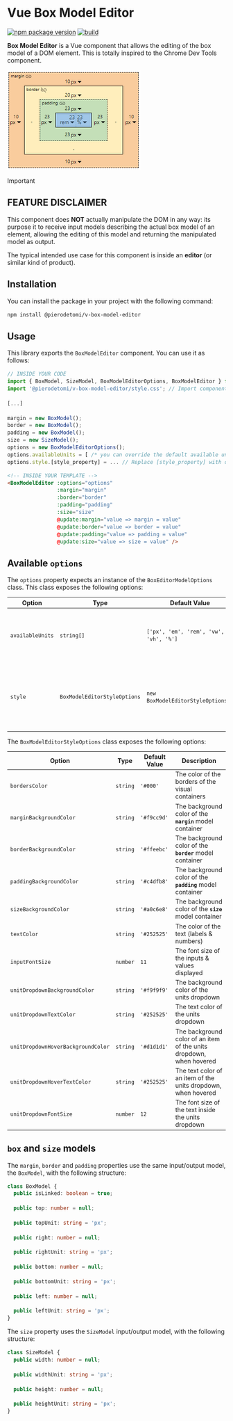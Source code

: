 # Vue Box Model Editor

[![npm package version](https://img.shields.io/npm/v/@pierodetomi/v-box-model-editor?logo=npm)](https://www.npmjs.com/package/@pierodetomi/v-box-model-editor) [![build](https://github.com/pierodetomi/v-box-model-editor/actions/workflows/build.yml/badge.svg)](https://github.com/pierodetomi/v-box-model-editor/actions/workflows/build.yml)

**Box Model Editor** is a Vue component that allows the editing of the box model of a DOM element.
This is totally inspired to the Chrome Dev Tools component.

![UI Screenshot](./preview.png)

> [!IMPORTANT]  
> ## FEATURE DISCLAIMER
> This component does **NOT** actually manipulate the DOM in any way: its purpose it to receive input models describing the actual box model of an element, allowing the editing of this model and returning the manipulated model as output.
>
> The typical intended use case for this component is inside an **editor** (or similar kind of product).

## Installation
You can install the package in your project with the following command:

```bash
npm install @pierodetomi/v-box-model-editor
```

## Usage
This library exports the ```BoxModelEditor``` component. You can use it as follows:

```typescript
// INSIDE YOUR CODE
import { BoxModel, SizeModel, BoxModelEditorOptions, BoxModelEditor } from '@pierodetomi/v-box-model-editor'; // Import component
import '@pierodetomi/v-box-model-editor/style.css'; // Import component's style

[...]

margin = new BoxModel();
border = new BoxModel();
padding = new BoxModel();
size = new SizeModel();
options = new BoxModelEditorOptions();
options.availableUnits = [ /* you can override the default available units */ ]
options.style.[style_property] = ... // Replace [style_property] with one of the available options: see below
```

```HTML
<!-- INSIDE YOUR TEMPLATE -->
<BoxModelEditor :options="options"
                :margin="margin"
                :border="border"
                :padding="padding"
                :size="size"
                @update:margin="value => margin = value"
                @update:border="value => border = value"
                @update:padding="value => padding = value"
                @update:size="value => size = value" />
```

## Available ```options```
The ```options``` property expects an instance of the ```BoxEditorModelOptions``` class. This class exposes the following options:

| Option | Type | Default Value | Description |
| --- | --- | --- | --- |
| ```availableUnits``` | ```string[]``` | ```['px', 'em', 'rem', 'vw', 'vh', '%']``` | The units that are available when the user opens the units dropdown |
| ```style``` | ```BoxModelEditorStyleOptions``` | ```new BoxModelEditorStyleOptions()``` | The style options that can be used to personalize the appearance of the component |

The ```BoxModelEditorStyleOptions``` class exposes the following options:

| Option | Type | Default Value | Description |
| --- | --- | --- | --- |
| ```bordersColor``` | ```string``` | ```'#000'``` | The color of the borders of the visual containers |
| ```marginBackgroundColor``` | ```string``` | ```'#f9cc9d'``` | The background color of the **```margin```** model container |
| ```borderBackgroundColor``` | ```string``` | ```'#ffeebc'``` | The background color of the **```border```** model container |
| ```paddingBackgroundColor``` | ```string``` | ```'#c4dfb8'``` | The background color of the **```padding```** model container |
| ```sizeBackgroundColor ``` | ```string``` | ```'#a0c6e8'``` | The background color of the **```size```** model container |
| ```textColor``` | ```string``` | ```'#252525'``` | The color of the text (labels & numbers) |
| ```inputFontSize``` | ```number``` | ```11``` | The font size of the inputs & values displayed |
| ```unitDropdownBackgroundColor``` | ```string``` | ```'#f9f9f9'``` | The background color of the units dropdown |
| ```unitDropdownTextColor``` | ```string``` | ```'#252525'``` | The text color of the units dropdown |
| ```unitDropdownHoverBackgroundColor``` | ```string``` | ```'#d1d1d1'``` | The background color of an item of the units dropdown, when hovered |
| ```unitDropdownHoverTextColor``` | ```string``` | ```'#252525'``` | The text color of an item of the units dropdown, when hovered |
| ```unitDropdownFontSize``` | ```number``` | ```12``` | The font size of the text inside the units dropdown |


## ```box``` and ```size``` models
The ```margin```, ```border``` and ```padding``` properties use the same input/output model, the ```BoxModel```, with the following structure:

```TypeScript
class BoxModel {
  public isLinked: boolean = true;

  public top: number = null;

  public topUnit: string = 'px';
  
  public right: number = null;
  
  public rightUnit: string = 'px';

  public bottom: number = null;
  
  public bottomUnit: string = 'px';

  public left: number = null;

  public leftUnit: string = 'px';
}
```

The ```size``` property uses the ```SizeModel``` input/output model, with the following structure:

```TypeScript
class SizeModel {
  public width: number = null;
  
  public widthUnit: string = 'px';
  
  public height: number = null;

  public heightUnit: string = 'px';
}
```
